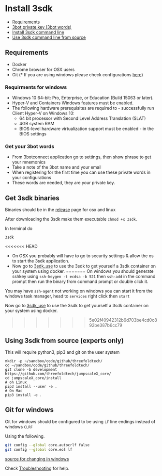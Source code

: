 # Install 3sdk

* [Requirements](#Requirements)
* [3bot private key (3bot words)](#3botwords)
* [Install 3sdk command line](#Packagedinstallersdk)
* [Use 3sdk command line from source](#Using3sdkfromsource)


## <a name='Requirements'></a>Requirements

- Docker
- Chrome browser for OSX users
- Git (* If you are using windows please check configurations [here](#Git-for-windows))

### Requirments for windows

- Windows 10 64-bit: Pro, Enterprise, or Education (Build 15063 or later).
- Hyper-V and Containers Windows features must be enabled.
- The following hardware prerequisites are required to -   successfully run Client Hyper-V on Windows 10:
  - 64 bit processor with Second Level Address Translation (SLAT)
  - 4GB system RAM
  - BIOS-level hardware virtualization support must be enabled - in the BIOS settings

### <a name='3botwords'></a>Get your 3bot words

- From 3botconnect application go to settings, then show phrase to get your mnemonics
- Take a note of the 3bot name and your email
- When registering for the first time you can use these private words in your configurations
- These words are needed, they are your private key.

## <a name='Packagedinstallersdk'></a>Get 3sdk binaries

Binaries should be in the [release](https://github.com/threefoldtech/jumpscaleX_core/releases) page for osx and linux

After downloading the 3sdk make them executable `chmod +x 3sdk`.

In terminal do

```
3sdk
```

<<<<<<< HEAD
- On OSX you probably will have to go to security settings & allow the os to start the 3sdk application.
- Now go to [3sdk_use](3sdk_use.md) to use the 3sdk to get yourself a 3sdk container on your system using docker.
=======
On windows you should generate sshkey using `ssh-keygen -t ecdsa -b 521` then `ssh-add` in the command prompt then run the binary from command prompt or double click it.

You may have `ssh-agent` not working on windows you can start it from the windows task manager, head to `services` right click then `start`


Now go to [3sdk_use](3sdk_use.md) to use the 3sdk to get yourself a 3sdk container on your system using docker.
>>>>>>> 5e02f40942312b6d703be4cd0c892be387b6cc79


## <a name='Using3sdkfromsource'></a>Using 3sdk from source (experts only)

This will require python3, pip3 and git on the user system

```
mkdir -p ~/sandbox/code/github/threefoldtech/
cd ~/sandbox/code/github/threefoldtech/
git clone -b development https://github.com/threefoldtech/jumpscaleX_core/
cd jumpscaleX_core/install
# on Linux
pip3 install --user -e .
# On Mac
pip3 install -e .
```

## Git for windows

Git for windows should be configured to be using `LF` line endings instead of windows `CLRF`

Using the following.

```bash
git config --global core.autocrlf false
git config --global core.eol lf
```
[source for changing in windows](https://stackoverflow.com/questions/2517190/how-do-i-force-git-to-use-lf-instead-of-crlf-under-windows)

Check [Troubleshooting](./3sdk_troubleshooting.md) for help.
